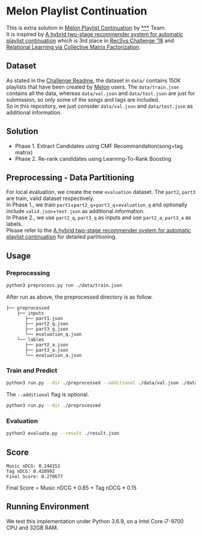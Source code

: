 # Melon Playlist Continuation
This is extra solution in [Melon Playlist Continuation](https://arena.kakao.com/c/7) by [***](https://github.com/ssstttaaarrr) Team.  
It is inspired by [A hybrid two-stage recommender system for automatic playlist continuation](https://dl.acm.org/doi/pdf/10.1145/3267471.3267488) which is 3rd place in [RecSys Challenge ’18](http://www.recsyschallenge.com/2018/) and [Relational Learning via Collective Matrix Factorization](http://www.cs.cmu.edu/~ggordon/singh-gordon-kdd-factorization.pdf).  

## Dataset
As stated in the [Challenge Readme](https://arena.kakao.com/c/7/data), the dataset in `data/` contains 150K playlists that have been created by [Melon](https://www.melon.com/) users. The `data/train.json` contains all the data, whereas `data/val.json` and `data/test.json` are just for submission, so only some of the songs and tags are included.  
So in this repository, we just consider `data/val.json` and `data/test.json` as additional information.

## Solution
- Phase 1. Extract Candidates using CMF Recommandation(song+tag matrix)
- Phase 2. Re-rank candidates using Learning-To-Rank Boosting

## Preprocessing - Data Partitioning
For local evaluation, we create the new `evaluation` dataset. The `part2`, `part3` are train, valid dataset respectively.  
In Phase 1., we train `part1`+`part2_q`+`part3_q`+`evaluation_q` and optionally include `valid.json`+`test.json` as additional information.  
In Phase 2., we use `part2_q`, `part3_q` as inputs and use `part2_a`, `part3_a` as labels.  
Please refer to the [A hybrid two-stage recommender system for automatic playlist continuation](https://dl.acm.org/doi/pdf/10.1145/3267471.3267488) for detailed partitioning.

[](./docs/partitioning.svg)

## Usage
### Preprocessing
```bash
python3 preprocess.py run ./data/train.json
```
After run as above, the preprocessed directory is as follow.  
```
├── preprocessed
    ├── inputs
       ├── part1.json
       ├── part2_q.json
       ├── part3_q.json
       └── evaluation_q.json
    └── lables
       ├── part2_a.json
       ├── part3_a.json
       └── evaluation_a.json
```

### Train and Predict
```bash
python3 run.py --dir ./preprocessed --additional ./data/val.json ./data/test.json
```
The `--additional` flag is optional.
```bash
python3 run.py --dir ./preprocessed
```

### Evaluation
```bash
python3 evaluate.py --result ./result.json
```

## Score
```
Music nDCG: 0.244151
Tag nDCG: 0.420992
Final Score: 0.270677
```
Final Score = Music nDCG * 0.85 + Tag nDCG * 0.15

## Running Environment
We test this implementation under Python 3.6.9, on a Intel Core i7-9700 CPU and 32GB RAM.